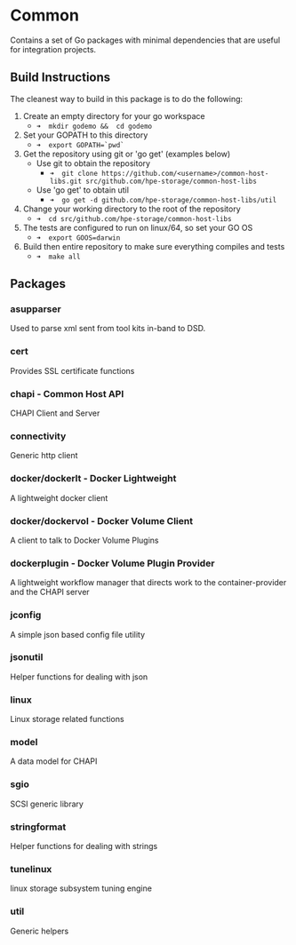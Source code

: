 # Common

Contains a set of Go packages with minimal dependencies that are useful for integration projects.

## Build Instructions

The cleanest way to build in this package is to do the following:

1. Create an empty directory for your go workspace
   * ```➜  mkdir godemo &&  cd godemo```
1. Set your GOPATH to this directory
   * ```➜  export GOPATH=`pwd` ```
1. Get the repository using git or 'go get' (examples below)
   * Use git to obtain the repository
     * ```➜  git clone https://github.com/<username>/common-host-libs.git src/github.com/hpe-storage/common-host-libs```
   * Use 'go get' to obtain util
     * ```➜  go get -d github.com/hpe-storage/common-host-libs/util```
1. Change your working directory to the root of the repository
   * ```➜  cd src/github.com/hpe-storage/common-host-libs```
1. The tests are configured to run on linux/64, so set your GO OS
   * ```➜  export GOOS=darwin```
1. Build then entire repository to make sure everything compiles and tests
   * ```➜  make all```


## Packages

### asupparser

Used to parse xml sent from tool kits in-band to DSD.

### cert

Provides SSL certificate functions

### chapi - Common Host API

CHAPI Client and Server

### connectivity

Generic http client

### docker/dockerlt - Docker Lightweight

A lightweight docker client

### docker/dockervol - Docker Volume Client

A client to talk to Docker Volume Plugins

### dockerplugin - Docker Volume Plugin Provider

A lightweight workflow manager that directs work to the container-provider and the CHAPI server

### jconfig

A simple json based config file utility

### jsonutil

Helper functions for dealing with json

### linux

Linux storage related functions

### model

A data model for CHAPI

### sgio

SCSI generic library

### stringformat

Helper functions for dealing with strings

### tunelinux

linux storage subsystem tuning engine

### util

Generic helpers